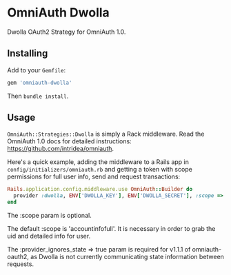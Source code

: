 # OmniAuth Dwolla

Dwolla OAuth2 Strategy for OmniAuth 1.0.

## Installing

Add to your `Gemfile`:

```ruby
gem 'omniauth-dwolla'
```

Then `bundle install`.

## Usage

`OmniAuth::Strategies::Dwolla` is simply a Rack middleware. Read the OmniAuth 1.0 docs for detailed instructions: https://github.com/intridea/omniauth.

Here's a quick example, adding the middleware to a Rails app in `config/initializers/omniauth.rb` and getting a token with scope permissions for full user info, send and request transactions:

```ruby
Rails.application.config.middleware.use OmniAuth::Builder do
  provider :dwolla, ENV['DWOLLA_KEY'], ENV['DWOLLA_SECRET'], :scope => 'accountinfofull|send|request', :provider_ignores_state => true
end
```
The :scope param is optional.

The default :scope is 'accountinfofull'. It is necessary in order to grab the uid and detailed info for user.

The :provider_ignores_state => true param is required for v1.1.1 of omniauth-oauth2, as Dwolla is not currently communicating state information between requests.
